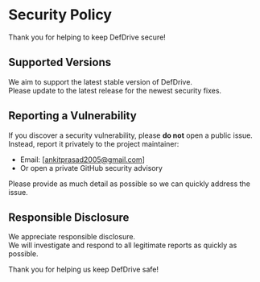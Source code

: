 # Security Policy

Thank you for helping to keep DefDrive secure!

## Supported Versions

We aim to support the latest stable version of DefDrive.  
Please update to the latest release for the newest security fixes.

## Reporting a Vulnerability

If you discover a security vulnerability, please **do not** open a public issue.  
Instead, report it privately to the project maintainer:

- Email: [ankitprasad2005@gmail.com] 
- Or open a private GitHub security advisory

Please provide as much detail as possible so we can quickly address the issue.

## Responsible Disclosure

We appreciate responsible disclosure.  
We will investigate and respond to all legitimate reports as quickly as possible.

Thank you for helping us keep DefDrive safe!
